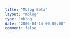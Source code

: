 ```yaml
---
title: "Mblog Beta"
layout: "mblog"
type: 'mblog'
date: "2006-04-14 00:00:00"
comment: false
---
```

